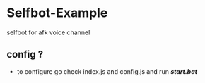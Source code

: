 # Selfbot-Example
selfbot for afk voice channel

## config ?
- to configure go check index.js and config.js and run  ***start.bat***
